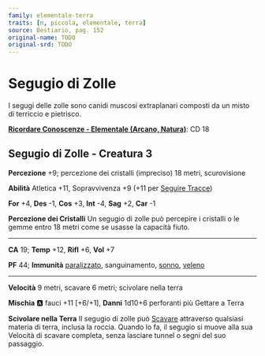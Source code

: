 ```yaml
---
family: elementale-terra
traits: [n, piccola, elementale, terra]
source: Bestiario, pag. 152
original-name: TODO
original-srd: TODO
---
```


# Segugio di Zolle

I segugi delle zolle sono canidi muscosi extraplanari composti da un misto di terriccio e pietrisco.

**[Ricordare Conoscenze - Elementale (Arcano, Natura)](/azioni/ricordare-conoscenze)**: CD 18

## Segugio di Zolle - Creatura 3

**Percezione** +9; percezione dei cristalli (impreciso) 18 metri, scurovisione

**Abilità** Atletica +11, Sopravvivenza +9 (+11 per [Seguire Tracce](/azioni/seguire-tracce))

**For** +4, **Des** -1, **Cos** +3, **Int** -4, **Sag** +2, **Car** -1

**Percezione dei Cristalli** Un segugio di zolle può percepire i cristalli o le gemme entro 18 metri come se usasse la capacità fiuto.

***

**CA** 19; **Temp** +12, **Rifl** +6, **Vol** +7

**PF** 44; **Immunità** [paralizzato](/condizioni/paralizzato), sanguinamento, [sonno](/tratti/sonno), [veleno](/tratti/veleno)

***

**Velocità** 9 metri, scavare 6 metri; scivolare nella terra

**Mischia** :a: fauci +11 \[+6/+1], **Danni** 1d10+6 perforanti più Gettare a Terra

**Scivolare nella Terra** Il segugio di zolle può [Scavare](/azioni/scavare) attraverso qualsiasi materia di terra, inclusa la roccia. Quando lo fa, il segugio si muove alla sua Velocità di scavare completa, senza lasciare tunnel o segni del suo passaggio.
